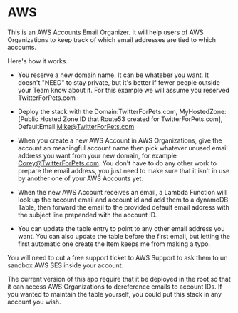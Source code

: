 # AWS

This is an AWS Accounts Email Organizer. It will help users of AWS Organizations to keep track of which email addresses are tied to which accounts.

Here's how it works.

* You reserve a new domain name. It can be whateber you want. It doesn't "NEED" to stay private, but it's better if fewer people outside your Team know about it. For this example we will assume you reserved TwitterForPets.com

* Deploy the stack with the Domain:TwitterForPets.com, MyHostedZone:\[Public Hosted Zone ID that Route53 created for TwitterForPets.com\], DefaultEmail:Mike@TwitterForPets.com 

* When you create a new AWS Account in AWS Organizations, give the account an meaningful account name then pick whatever unused email address you want from your new domain, for example Corey@TwitterForPets.com. You don't have to do any other work to prepare the email address, you just need to make sure that it isn't in use by another one of your AWS Accounts yet.

* When the new AWS Account receives an email, a Lambda Function will look up the account email and account id and add them to a dynamoDB Table, then forward the email to the provided default email address with the subject line prepended with the account ID.

* You can update the table entry to point to any other email address you want. You can also update the table before the first email, but letting the first automatic one create the Item keeps me from making a typo.


You will need to cut a free support ticket to AWS Support to ask them to un sandbox AWS SES inside your account. 

The current version of this app require that it be deployed in the root so that it can access AWS Organizations to dereference emails to account IDs. If you wanted to maintain the table yourself, you could put this stack in any account you wish.


